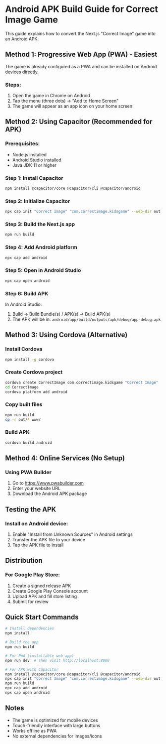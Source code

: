 # Android APK Build Guide for Correct Image Game

This guide explains how to convert the Next.js "Correct Image" game into an Android APK.

## Method 1: Progressive Web App (PWA) - Easiest
The game is already configured as a PWA and can be installed on Android devices directly.

### Steps:
1. Open the game in Chrome on Android
2. Tap the menu (three dots) → "Add to Home Screen"
3. The game will appear as an app icon on your home screen

## Method 2: Using Capacitor (Recommended for APK)

### Prerequisites:
- Node.js installed
- Android Studio installed
- Java JDK 11 or higher

### Step 1: Install Capacitor
```bash
npm install @capacitor/core @capacitor/cli @capacitor/android
```

### Step 2: Initialize Capacitor
```bash
npx cap init "Correct Image" "com.correctimage.kidsgame" --web-dir out
```

### Step 3: Build the Next.js app
```bash
npm run build
```

### Step 4: Add Android platform
```bash
npx cap add android
```

### Step 5: Open in Android Studio
```bash
npx cap open android
```

### Step 6: Build APK
In Android Studio:
1. Build → Build Bundle(s) / APK(s) → Build APK(s)
2. The APK will be in: `android/app/build/outputs/apk/debug/app-debug.apk`

## Method 3: Using Cordova (Alternative)

### Install Cordova
```bash
npm install -g cordova
```

### Create Cordova project
```bash
cordova create CorrectImage com.correctimage.kidsgame "Correct Image"
cd CorrectImage
cordova platform add android
```

### Copy built files
```bash
npm run build
cp -r out/* www/
```

### Build APK
```bash
cordova build android
```

## Method 4: Online Services (No Setup)

### Using PWA Builder
1. Go to https://www.pwabuilder.com
2. Enter your website URL
3. Download the Android APK package

## Testing the APK

### Install on Android device:
1. Enable "Install from Unknown Sources" in Android settings
2. Transfer the APK file to your device
3. Tap the APK file to install

## Distribution

### For Google Play Store:
1. Create a signed release APK
2. Create Google Play Console account
3. Upload APK and fill store listing
4. Submit for review

## Quick Start Commands

```bash
# Install dependencies
npm install

# Build the app
npm run build

# For PWA (installable web app)
npm run dev  # Then visit http://localhost:8000

# For APK with Capacitor
npm install @capacitor/core @capacitor/cli @capacitor/android
npx cap init "Correct Image" "com.correctimage.kidsgame" --web-dir out
npm run build
npx cap add android
npx cap open android
```

## Notes
- The game is optimized for mobile devices
- Touch-friendly interface with large buttons
- Works offline as PWA
- No external dependencies for images/icons
